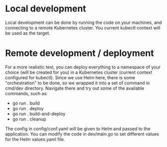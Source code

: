 # Local development 

Local development can be done by running the code on your machines, and connecting to a remote Kubernetes cluster. 
You current kubectl context will be used as the target. 

# Remote development / deployment

For a more realistic test, you can deploy everything to a namespace of your choice (will be created for you) in a 
Kubernetes cluster (current context configured for kubectl). Since we use Helm here, there is some "orchestration" to
be done, so we wrapped it into a set of command in cmd/dev directory. Navigate there and try out some of the available 
commands, such as:
- go run . build
- go run . deploy
- go run . build-and-deploy
- go run . cleanup

The config in config/conf.yaml will be given to Helm and passed to the application. You can modify the code in dev/main.go
to set different values for the Helm values.yaml file. 